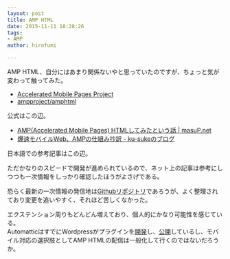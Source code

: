 ```yaml
---
layout: post
title: AMP HTML
date: 2015-11-11 18:28:26
tags:
- AMP
author: hirofumi

---
```

AMP HTML、自分にはあまり関係ないやと思っていたのですが、ちょっと気が変わって触ってみた。

-   [Accelerated Mobile Pages Project](https://www.ampproject.org/)
-   [ampproject/amphtml](https://github.com/ampproject/amphtml)

公式はこの辺。

-   [AMP(Accelerated Mobile Pages) HTMLしてみたという話 | masuP.net](http://masup.net/2015/10/fits-amp-html.shtml)
-   [爆速モバイルWeb、AMPの仕組み抄訳 - ku-sukeのブログ](http://blog.ku-suke.jp/entry/2015/10/08/%E7%88%86%E9%80%9F%E3%83%A2%E3%83%90%E3%82%A4%E3%83%ABWeb%E3%80%81AMP%E3%81%AE%E4%BB%95%E7%B5%84%E3%81%BF%E6%8A%84%E8%A8%B3)

日本語での参考記事はこの辺。

ただかなりのスピードで開発が進められているので、ネット上の記事は参考にしつつも一次情報をしっかり確認したほうがよさげである。

恐らく最新の一次情報の発信地は[Githubリポジトリ](https://github.com/ampproject/amphtml)であろうが、よく整理されており変更を追いやすく、それほど苦しくなかった。

エクステンション周りもどんどん増えており、個人的にかなり可能性を感じている。  
AutomatticはすでにWordpressがプラグインを[開発](https://github.com/Automattic/amp-wp/)し、[公開](https://wordpress.org/plugins/amp/)しているし、モバイル対応の選択肢としてAMP HTMLの配信は一般化して行くのではないだろうか。